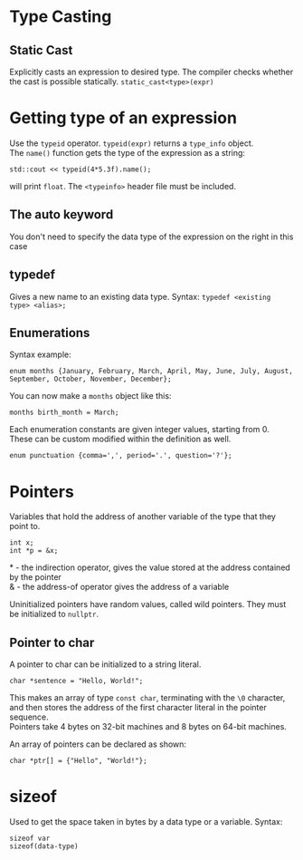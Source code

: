 # Type Casting
## Static Cast
Explicitly casts an expression to desired type. The compiler checks whether the cast is possible statically.
`static_cast<type>(expr)`

# Getting type of an expression
Use the `typeid` operator. `typeid(expr)` returns a `type_info` object.   
The `name()` function gets the type of the expression as a string:
```
std::cout << typeid(4*5.3f).name();
```
will print `float`. The `<typeinfo>` header file must be included.

## The auto keyword
You don't need to specify the data type of the expression on the right in this case

## typedef
Gives a new name to an existing data type. Syntax: `typedef <existing type> <alias>;`

## Enumerations
Syntax example:
```
enum months {January, February, March, April, May, June, July, August, September, October, November, December};
```
You can now make a `months` object like this:
```
months birth_month = March;
```
Each enumeration constants are given integer values, starting from 0. These can be custom modified within the definition as well.
```
enum punctuation {comma=',', period='.', question='?'};
```

# Pointers
Variables that hold the address of another variable of the type that they point to.
```
int x;
int *p = &x;
```
\* - the indirection operator, gives the value stored at the address contained by the pointer  
& - the address-of operator gives the address of a variable  

Uninitialized pointers have random values, called wild pointers. They must be initialized to `nullptr`.

## Pointer to char
A pointer to char can be initialized to a string literal.
```
char *sentence = "Hello, World!";
```
This makes an array of type `const char`, terminating with the `\0` character, and then stores the address of the first character literal in the pointer sequence.  
Pointers take 4 bytes on 32-bit machines and 8 bytes on 64-bit machines.

An array of pointers can be declared as shown:
```
char *ptr[] = {"Hello", "World!"};
```

# sizeof
Used to get the space taken in bytes by a data type or a variable. Syntax:
```
sizeof var
sizeof(data-type)
```
